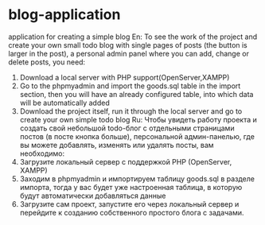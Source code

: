 # blog-application
application for creating a simple blog
En:
To see the work of the project and create your own small todo blog with single pages of posts (the button is larger in the post), a personal admin panel where you can add, change or delete posts, you need:
1) Download a local server with PHP support(OpenServer,XAMPP)
2) Go to the phpmyadmin and import the goods.sql table in the import section, then you will have an already configured table, into which data will be automatically added
3) Download the project itself, run it through the local server and go to create your own simple todo blog
Ru:
Чтобы увидеть работу проекта и создать свой небольшой todo-блог с отдельными страницами постов (в посте кнопка больше), персональной админ-панелью, где вы можете добавлять, изменять или удалять посты, вам необходимо:
1) Загрузите локальный сервер с поддержкой PHP (OpenServer, XAMPP)
2) Заходим в phpmyadmin и импортируем таблицу goods.sql в разделе импорта, тогда у вас будет уже настроенная таблица, в которую будут автоматически добавляться данные
3) Загрузите сам проект, запустите его через локальный сервер и перейдите к созданию собственного простого блога с задачами.
